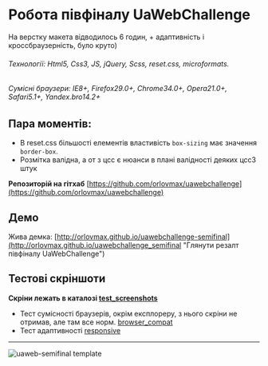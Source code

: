 Робота півфіналу UaWebChallenge
======
На верстку макета відводилось 6 годин, + адаптивність і кроссбраузерність, було круто)
###### Технології: Html5, Css3, JS, jQuery, Scss, reset.css, microformats.
###### Сумісні браузери: IE8+, Firefox29.0+, Chrome34.0+, Opera21.0+, Safari5.1+, Yandex.bro14.2+


Пара моментів:
---
- В reset.css більшості елементів властивість `box-sizing` має значення `border-box`.
- Розмітка валідна, а от з цсс є нюанси в плані валідності деяких цсс3 штук

**Репозиторій на гітхаб** [https://github.com/orlovmax/uawebchallenge](https://github.com/orlovmax/uawebchallenge)

Демо
------
Жива демка: [http://orlovmax.github.io/uawebchallenge-semifinal](http://orlovmax.github.io/uawebchallenge_semifinal "Глянути резалт півфіналу UaWebChallenge")


Тестові скріншоти
------
**Скріни лежать в каталозі [test_screenshots](https://github.com/orlovmax/uawebchallenge/tree/master/test_screenshots/)**

- Тест сумісності браузерів, окрім експлореру, з нього скріни не отримав, але там все норм. [browser_compat](https://github.com/orlovmax/uawebchallenge/tree/master/test_screenshots/browser_compat/)
- Тест адаптивності [responsive](https://github.com/orlovmax/uawebchallenge/tree/master/test_screenshots/responsive/)

---

![uaweb-semifinal template](test_screenshots/responsive/uaweb-semi_firefox-30.0_gt1400px)